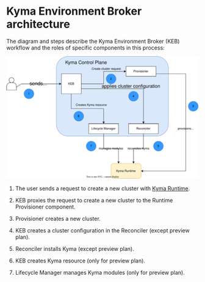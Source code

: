 # Kyma Environment Broker architecture

The diagram and steps describe the Kyma Environment Broker (KEB) workflow and the roles of specific components in this process:

![KEB diagram](./assets/keb-arch.svg)

1. The user sends a request to create a new cluster with [Kyma Runtime](https://github.com/kyma-incubator/compass/blob/master/docs/compass/02-01-components.md#kyma-runtime).

2. KEB proxies the request to create a new cluster to the Runtime Provisioner component.

3. Provisioner creates a new cluster.

4. KEB creates a cluster configuration in the Reconciler (except preview plan).

5. Reconciler installs Kyma (except preview plan). 

6. KEB creates Kyma resource (only for preview plan).

7. Lifecycle Manager manages Kyma modules (only for preview plan).

